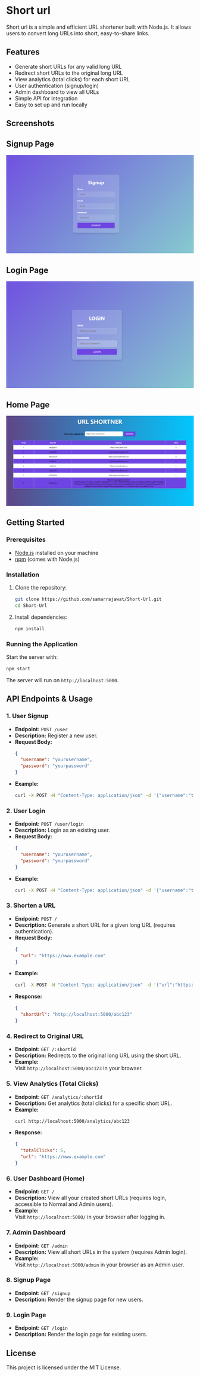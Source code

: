 # Short url

Short url is a simple and efficient URL shortener built with Node.js. It allows users to convert long URLs into short, easy-to-share links.

## Features

- Generate short URLs for any valid long URL
- Redirect short URLs to the original long URL
- View analytics (total clicks) for each short URL
- User authentication (signup/login)
- Admin dashboard to view all URLs
- Simple API for integration
- Easy to set up and run locally

##  Screenshots

##  Signup Page
![Signup Page](assets/signup.png)

##  Login Page
![Login Page](assets/login.png)

##  Home Page
![Home Page](assets/home.png)


## Getting Started

### Prerequisites

- [Node.js](https://nodejs.org/) installed on your machine
- [npm](https://www.npmjs.com/) (comes with Node.js)

### Installation

1. Clone the repository:
   ```bash
   git clone https://github.com/samarrajawat/Short-Url.git
   cd Short-Url
   ```

2. Install dependencies:
   ```bash
   npm install
   ```

### Running the Application

Start the server with:

```bash
npm start
```

The server will run on `http://localhost:5000`.

## API Endpoints & Usage

### 1. User Signup

- **Endpoint:** `POST /user`
- **Description:** Register a new user.
- **Request Body:**
  ```json
  {
    "username": "yourusername",
    "password": "yourpassword"
  }
  ```
- **Example:**
  ```bash
  curl -X POST -H "Content-Type: application/json" -d '{"username":"testuser","password":"testpass"}' http://localhost:5000/user
  ```

### 2. User Login

- **Endpoint:** `POST /user/login`
- **Description:** Login as an existing user.
- **Request Body:**
  ```json
  {
    "username": "yourusername",
    "password": "yourpassword"
  }
  ```
- **Example:**
  ```bash
  curl -X POST -H "Content-Type: application/json" -d '{"username":"testuser","password":"testpass"}' http://localhost:5000/user/login
  ```

### 3. Shorten a URL

- **Endpoint:** `POST /`
- **Description:** Generate a short URL for a given long URL (requires authentication).
- **Request Body:**
  ```json
  {
    "url": "https://www.example.com"
  }
  ```
- **Example:**
  ```bash
  curl -X POST -H "Content-Type: application/json" -d '{"url":"https://www.example.com"}' http://localhost:5000/
  ```
- **Response:**
  ```json
  {
    "shortUrl": "http://localhost:5000/abc123"
  }
  ```

### 4. Redirect to Original URL

- **Endpoint:** `GET /:shortId`
- **Description:** Redirects to the original long URL using the short URL.
- **Example:**  
  Visit `http://localhost:5000/abc123` in your browser.

### 5. View Analytics (Total Clicks)

- **Endpoint:** `GET /analytics/:shortId`
- **Description:** Get analytics (total clicks) for a specific short URL.
- **Example:**
  ```bash
  curl http://localhost:5000/analytics/abc123
  ```
- **Response:**
  ```json
  {
    "totalClicks": 5,
    "url": "https://www.example.com"
  }
  ```

### 6. User Dashboard (Home)

- **Endpoint:** `GET /`
- **Description:** View all your created short URLs (requires login, accessible to Normal and Admin users).
- **Example:**  
  Visit `http://localhost:5000/` in your browser after logging in.

### 7. Admin Dashboard

- **Endpoint:** `GET /admin`
- **Description:** View all short URLs in the system (requires Admin login).
- **Example:**  
  Visit `http://localhost:5000/admin` in your browser as an Admin user.

### 8. Signup Page

- **Endpoint:** `GET /signup`
- **Description:** Render the signup page for new users.

### 9. Login Page

- **Endpoint:** `GET /login`
- **Description:** Render the login page for existing users.

## License

This project is licensed under the MIT License.
